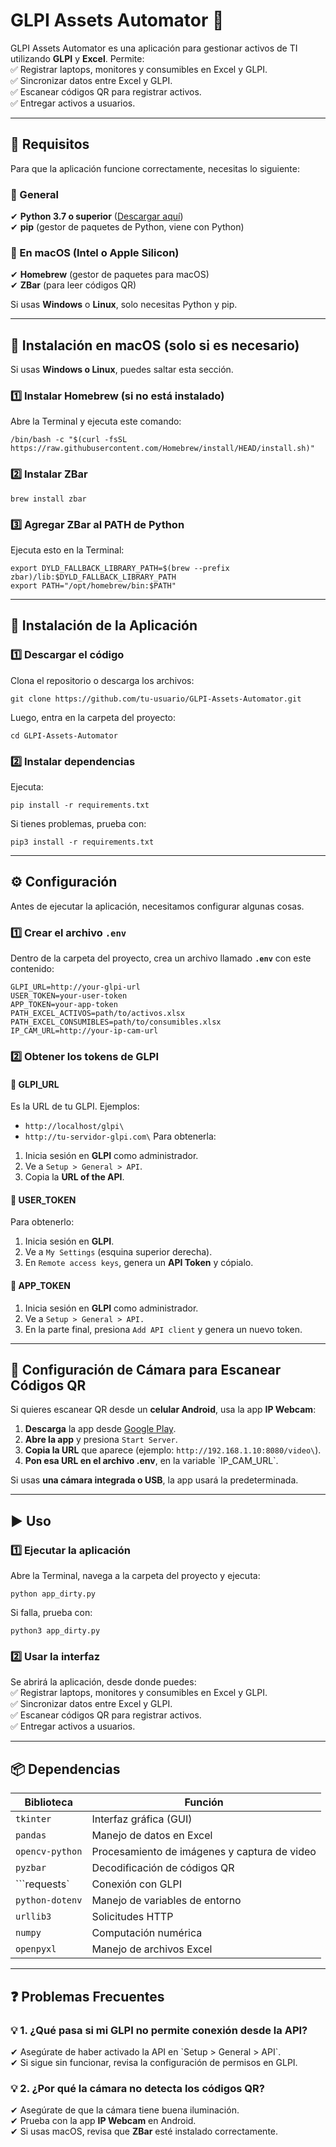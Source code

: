 # GLPI Assets Automator 🚀  

GLPI Assets Automator es una aplicación para gestionar activos de TI utilizando **GLPI** y **Excel**. Permite:  
✅ Registrar laptops, monitores y consumibles en Excel y GLPI.  
✅ Sincronizar datos entre Excel y GLPI.  
✅ Escanear códigos QR para registrar activos.  
✅ Entregar activos a usuarios.  

---

## 📌 Requisitos  

Para que la aplicación funcione correctamente, necesitas lo siguiente:  

### 🔹 General  
✔ **Python 3.7 o superior** ([Descargar aquí](https://www.python.org/downloads/))  
✔ **pip** (gestor de paquetes de Python, viene con Python)  

### 🔹 En macOS (Intel o Apple Silicon)  
✔ **Homebrew** (gestor de paquetes para macOS)  
✔ **ZBar** (para leer códigos QR)  

Si usas **Windows** o **Linux**, solo necesitas Python y pip.  

---

## 🔧 Instalación en macOS (solo si es necesario)  

Si usas **Windows o Linux**, puedes saltar esta sección.  

### 1️⃣ Instalar Homebrew (si no está instalado)  
Abre la Terminal y ejecuta este comando:  
```
/bin/bash -c "$(curl -fsSL https://raw.githubusercontent.com/Homebrew/install/HEAD/install.sh)" 
```

### 2️⃣ Instalar ZBar  
```
brew install zbar
```

### 3️⃣ Agregar ZBar al PATH de Python  
Ejecuta esto en la Terminal:  
```
export DYLD_FALLBACK_LIBRARY_PATH=$(brew --prefix zbar)/lib:$DYLD_FALLBACK_LIBRARY_PATH
export PATH="/opt/homebrew/bin:$PATH"
```

---

## 🚀 Instalación de la Aplicación  

### 1️⃣ Descargar el código  
Clona el repositorio o descarga los archivos:  
```
git clone https://github.com/tu-usuario/GLPI-Assets-Automator.git
```
Luego, entra en la carpeta del proyecto:  
```
cd GLPI-Assets-Automator
```

### 2️⃣ Instalar dependencias  
Ejecuta:  
```
pip install -r requirements.txt
```
Si tienes problemas, prueba con:  
```
pip3 install -r requirements.txt
```

---

## ⚙️ Configuración  

Antes de ejecutar la aplicación, necesitamos configurar algunas cosas.  

### 1️⃣ Crear el archivo `.env`  
Dentro de la carpeta del proyecto, crea un archivo llamado **`.env`** con este contenido:  
```
GLPI_URL=http://your-glpi-url
USER_TOKEN=your-user-token
APP_TOKEN=your-app-token
PATH_EXCEL_ACTIVOS=path/to/activos.xlsx
PATH_EXCEL_CONSUMIBLES=path/to/consumibles.xlsx
IP_CAM_URL=http://your-ip-cam-url
```

### 2️⃣ Obtener los tokens de GLPI  
#### 📌 **GLPI_URL**  
Es la URL de tu GLPI. Ejemplos:  
- ```http://localhost/glpi\```
- ```http://tu-servidor-glpi.com\```
Para obtenerla:  
1. Inicia sesión en **GLPI** como administrador.  
2. Ve a ```Setup > General > API```.  
3. Copia la **URL of the API**.  

#### 📌 **USER_TOKEN**  
Para obtenerlo:  
1. Inicia sesión en **GLPI**.  
2. Ve a ```My Settings``` (esquina superior derecha).  
3. En ```Remote access keys```, genera un **API Token** y cópialo.  

#### 📌 **APP_TOKEN**  
1. Inicia sesión en **GLPI** como administrador.  
2. Ve a ```Setup > General > API.```  
3. En la parte final, presiona ```Add API client``` y genera un nuevo token.  

---

## 📸 Configuración de Cámara para Escanear Códigos QR  

Si quieres escanear QR desde un **celular Android**, usa la app **IP Webcam**:  
1. **Descarga** la app desde [Google Play](https://play.google.com/store/apps/details?id=com.pas.webcam).  
2. **Abre la app** y presiona ```Start Server```.  
3. **Copia la URL** que aparece (ejemplo: ```http://192.168.1.10:8080/video\```).  
4. **Pon esa URL en el archivo .env**, en la variable \`IP_CAM_URL\`.  

Si usas **una cámara integrada o USB**, la app usará la predeterminada.  

---

## ▶️ Uso  

### 1️⃣ Ejecutar la aplicación  
Abre la Terminal, navega a la carpeta del proyecto y ejecuta:  
```
python app_dirty.py
```
Si falla, prueba con:  
```
python3 app_dirty.py
```

### 2️⃣ Usar la interfaz  
Se abrirá la aplicación, desde donde puedes:  
✅ Registrar laptops, monitores y consumibles en Excel y GLPI.  
✅ Sincronizar datos entre Excel y GLPI.  
✅ Escanear códigos QR para registrar activos.  
✅ Entregar activos a usuarios.  

---

## 📦 Dependencias  

| Biblioteca       | Función |
|-----------------|---------|
| ```tkinter```       | Interfaz gráfica (GUI) |
| ```pandas```       | Manejo de datos en Excel |
| ```opencv-python``` | Procesamiento de imágenes y captura de video |
| ```pyzbar```        | Decodificación de códigos QR |
| ```requests\`      | Conexión con GLPI |
| ```python-dotenv``` | Manejo de variables de entorno |
| ```urllib3```      | Solicitudes HTTP |
| ```numpy```       | Computación numérica |
| ```openpyxl```      | Manejo de archivos Excel |

---

## ❓ Problemas Frecuentes 

### 💡 1. ¿Qué pasa si mi GLPI no permite conexión desde la API?  
✔ Asegúrate de haber activado la API en \`Setup > General > API\`.  
✔ Si sigue sin funcionar, revisa la configuración de permisos en GLPI.  

### 💡 2. ¿Por qué la cámara no detecta los códigos QR?  
✔ Asegúrate de que la cámara tiene buena iluminación.  
✔ Prueba con la app **IP Webcam** en Android.  
✔ Si usas macOS, revisa que **ZBar** esté instalado correctamente.  


